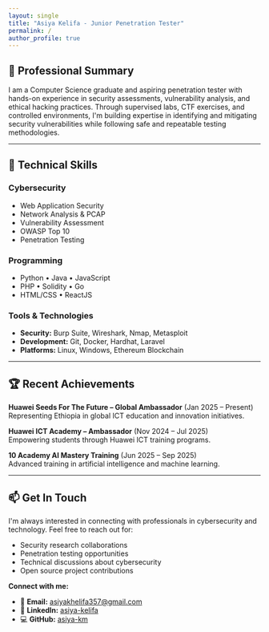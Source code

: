 ```yaml
---
layout: single
title: "Asiya Kelifa - Junior Penetration Tester"
permalink: /
author_profile: true
---
```


## 🎯 Professional Summary

I am a Computer Science graduate and aspiring penetration tester with hands-on experience in security assessments, vulnerability analysis, and ethical hacking practices. Through supervised labs, CTF exercises, and controlled environments, I'm building expertise in identifying and mitigating security vulnerabilities while following safe and repeatable testing methodologies.

---
## 🔧 Technical Skills

<div class="skills-grid">
<div class="skill-category">


### Cybersecurity
- Web Application Security
- Network Analysis & PCAP
- Vulnerability Assessment
- OWASP Top 10
- Penetration Testing

</div>
<div class="skill-category">

### Programming
- Python • Java • JavaScript
- PHP • Solidity • Go
- HTML/CSS • ReactJS

</div>
<div class="skill-category">

### Tools & Technologies
- **Security:** Burp Suite, Wireshark, Nmap, Metasploit
- **Development:** Git, Docker, Hardhat, Laravel
- **Platforms:** Linux, Windows, Ethereum Blockchain

</div>
</div>

---

## 🏆 Recent Achievements

**Huawei Seeds For The Future – Global Ambassador** (Jan 2025 – Present)  
Representing Ethiopia in global ICT education and innovation initiatives.

**Huawei ICT Academy – Ambassador** (Nov 2024 – Jul 2025)  
Empowering students through Huawei ICT training programs.

**10 Academy AI Mastery Training** (Jun 2025 – Sep 2025)  
Advanced training in artificial intelligence and machine learning.

---

## 📫 Get In Touch

I'm always interested in connecting with professionals in cybersecurity and technology. Feel free to reach out for:

- Security research collaborations
- Penetration testing opportunities
- Technical discussions about cybersecurity
- Open source project contributions

**Connect with me:**
- 📧 **Email:** asiyakhelifa357@gmail.com
- 💼 **LinkedIn:** [asiya-kelifa](https://www.linkedin.com/in/asiya-kelifa/)
- 💻 **GitHub:** [asiya-km](https://github.com/asiya-km)

